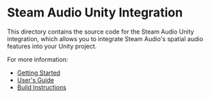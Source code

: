 # Steam Audio Unity Integration

This directory contains the source code for the Steam Audio Unity integration, which allows you to integrate Steam Audio's spatial audio features into your Unity project.

For more information:

- [Getting Started](doc/getting-started.rst)
- [User's Guide](doc/guide.rst)
- [Build Instructions](doc/build-instructions.rst)
